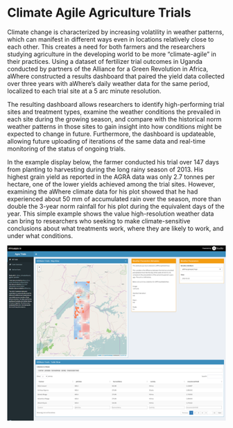 # Climate Agile Agriculture Trials

Climate change is characterized by increasing volatility in weather patterns, which can manifest in different ways even in locations relatively close to each other. This creates a need for both farmers and the researchers studying agriculture in the developing world to be more “climate-agile” in their practices. Using a dataset of fertilizer trial outcomes in Uganda conducted by partners of the Alliance for a Green Revolution in Africa, aWhere constructed a results dashboard that paired the yield data collected over three years with aWhere’s daily weather data for the same period, localized to each trial site at a 5 arc minute resolution.

The resulting dashboard allows researchers to identify high-performing trial sites and treatment types, examine the weather conditions the prevailed in each site during the growing season, and compare with the historical norm weather patterns in those sites to gain insight into how conditions might be expected to change in future. Furthermore, the dashboard is updateable, allowing future uploading of iterations of the same data and real-time monitoring of the status of ongoing trials.

In the example display below, the farmer conducted his trial over 147 days from planting to harvesting during the long rainy season of 2013. His highest grain yield as reported in the AGRA data was only 2.7 tonnes per hectare, one of the lower yields achieved among the trial sites. However, examining the aWhere climate data for his plot showed that he had experienced about 50 mm of accumulated rain over the season, more than double the 3-year norm rainfall for his plot during the equivalent days of the year. This simple example shows the value high-resolution weather data can bring to researchers who seeking to make climate-sensitive conclusions about what treatments work, where they are likely to work, and under what conditions.

<img src="https://raw.githubusercontent.com/yizhexu/AgraTrials/master/image/1.png" alt="Screenshot">